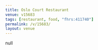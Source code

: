```yaml
---
title: Oslo Court Restaurant
venue: v15683
tags: [restaurant, food, "fhrs:411740"]
permalink: /v/15683/
layout: venue
---
```

null